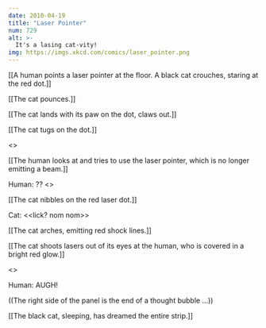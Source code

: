 ```yaml
---
date: 2010-04-19
title: "Laser Pointer"
num: 729
alt: >-
  It's a lasing cat-vity!
img: https://imgs.xkcd.com/comics/laser_pointer.png
---
```

[[A human points a laser pointer at the floor. A black cat crouches, staring at the red dot.]]

[[The cat pounces.]]

[[The cat lands with its paw on the dot, claws out.]]

[[The cat tugs on the dot.]]

<<tug tug>>

[[The human looks at and tries to use the laser pointer, which is no longer emitting a beam.]]

Human: ?? <<click click>>

[[The cat nibbles on the red laser dot.]]

Cat: <<lick? nom nom>>

[[The cat arches, emitting red shock lines.]]

[[The cat shoots lasers out of its eyes at the human, who is covered in a bright red glow.]]

<<FWOOSH>>

Human: AUGH!

((The right side of the panel is the end of a thought bubble ...))

[[The black cat, sleeping, has dreamed the entire strip.]]

